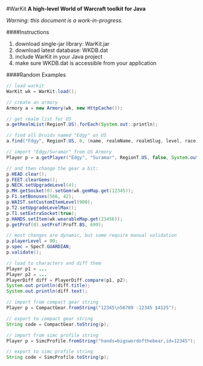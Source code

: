 #WarKit
**A high-level World of Warcraft toolkit for Java**

*Warning: this document is a work-in-progress.*

####Instructions
1. download single-jar library: WarKit.jar
2. download latest database: WKDB.dat
3. include WarKit in your Java project
4. make sure WKDB.dat is accessible from your application

####Random Examples
```java
// load warkit
WarKit wk = WarKit.load();

// create an armory 
Armory a = new Armory(wk, new HttpCache());

// get realm list for US
a.getRealmList(RegionT.US).forEach(System.out::println);

// find all Druids named "Edgy" on US
a.find("Fdgy", RegionT.US, 0, (name, realmName, realmSlug, level, race, cls) -> cls == ClassT.DRUID);

// import "Edgy/Suramar" from US Armory
Player p = a.getPlayer("Edgy", "Suramar", RegionT.US, false, System.out::println);

// and then change the gear a bit:
p.HEAD.clear();
p.FEET.clearGems(); 
p.NECK.setUpgradeLevel(4); 
p.MH.getSocket(0).setGem(wk.gemMap.get(12345)); 
p.F1.setBonuses(566, 42); 
p.WAIST.setCustomItemLevel(900);
p.T2.setUpgradeLevelMax();
p.T1.setExtraSocket(true);
p.HANDS.setItem(wk.wearableMap.get(23456));
p.getProf(0).setProf(ProfT.BS, 699);

// most changes are dynamic, but some require manual validation
p.playerLevel = 90;
p.spec = SpecT.GUARDIAN;
p.validate();

// load to characters and diff them
Player p1 = ...
Player p2 = ...
PlayerDiff diff = PlayerDiff.compare(p1, p2);
System.out.println(diff.title);
System.out.println(diff.text);

// import from compact gear string
Player p = CompactGear.fromString("12345\n56789 :12345 $4125");

// export to compact gear string
String code = CompactGear.toString(p);

// import from simc profile string
Player p = SimcProfile.fromString("hands=bigswordofthebear,id=12345");

// export to simc profile string
String code = SimcProfile.toString(p);

```


